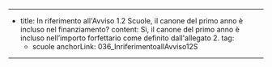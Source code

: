 ---
  - title: In riferimento all'Avviso 1.2 Scuole, il canone del primo anno è incluso nel finanziamento?
    content: Sì, il canone del primo anno è incluso nell’importo forfettario come definito dall'allegato 2.
    tag:
      - scuole
    anchorLink: 036_InriferimentoallAvviso12S
---